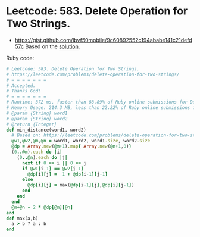 # Leetcode: 583. Delete Operation for Two Strings.

- https://gist.github.com/lbvf50mobile/9c60892552c194ababe141c21defd57c
Based on the [solution](https://leetcode.com/problems/delete-operation-for-two-strings/solution/).


Ruby code:
```Ruby
# Leetcode: 583. Delete Operation for Two Strings.
# https://leetcode.com/problems/delete-operation-for-two-strings/
# = = = = = = =
# Accepted.
# Thanks God!
# = = = = = = =
# Runtime: 372 ms, faster than 88.89% of Ruby online submissions for Delete Operation for Two Strings.
# Memory Usage: 214.3 MB, less than 22.22% of Ruby online submissions for Delete Operation for Two Strings.
# @param {String} word1
# @param {String} word2
# @return {Integer}
def min_distance(word1, word2)
  # Based on: https://leetcode.com/problems/delete-operation-for-two-strings/solution/
  @w1,@w2,@m,@n = word1, word2, word1.size, word2.size
  @dp = Array.new(@m+1).map{ Array.new(@n+1,0)}
  (0..@m).each do |i|
    (0..@n).each do |j|
      next if 0 == i || 0 == j
      if @w1[i-1] == @w2[j-1]
        @dp[i][j] =  1 + @dp[i-1][j-1]
      else
        @dp[i][j] = max(@dp[i-1][j],@dp[i][j-1])
      end
    end
  end
  @m+@n - 2 * @dp[@m][@n] 
end
def max(a,b)
  a > b ? a : b
end
```
